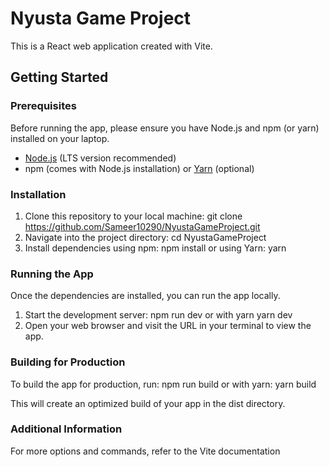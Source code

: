 # Nyusta Game Project

This is a React web application created with Vite.

## Getting Started

### Prerequisites

Before running the app, please ensure you have Node.js and npm (or yarn) installed on your laptop.

- [Node.js](https://nodejs.org/) (LTS version recommended)
- npm (comes with Node.js installation) or [Yarn](https://yarnpkg.com/) (optional)

### Installation

1. Clone this repository to your local machine:
   git clone https://github.com/Sameer10290/NyustaGameProject.git
2. Navigate into the project directory:
   cd NyustaGameProject
4. Install dependencies using npm:
   npm install
   or using Yarn:
   yarn

### Running the App
Once the dependencies are installed, you can run the app locally.

1. Start the development server:
   npm run dev
or with yarn
   yarn dev
3. Open your web browser and visit the URL in your terminal to view the app.

### Building for Production
To build the app for production, run:
  npm run build
or with yarn:
  yarn build

This will create an optimized build of your app in the dist directory.

### Additional Information
For more options and commands, refer to the Vite documentation
